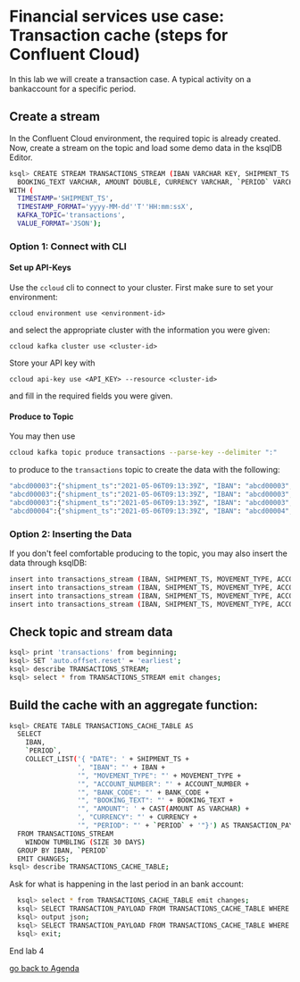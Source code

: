 # Financial services use case: Transaction cache (steps for Confluent Cloud)

In this lab we will create a transaction case. A typical activity on a bankaccount for a specific period.


## Create a stream
In the Confluent Cloud environment, the required topic is already created.
Now, create a stream on the topic and load some demo data in the ksqlDB Editor.

```bash
ksql> CREATE STREAM TRANSACTIONS_STREAM (IBAN VARCHAR KEY, SHIPMENT_TS VARCHAR, MOVEMENT_TYPE VARCHAR, ACCOUNT_NUMBER VARCHAR, BANK_CODE VARCHAR,
  BOOKING_TEXT VARCHAR, AMOUNT DOUBLE, CURRENCY VARCHAR, `PERIOD` VARCHAR )
WITH (
  TIMESTAMP='SHIPMENT_TS',
  TIMESTAMP_FORMAT='yyyy-MM-dd''T''HH:mm:ssX',
  KAFKA_TOPIC='transactions',
  VALUE_FORMAT='JSON');
```

### Option 1: Connect with CLI
#### Set up API-Keys

Use the `ccloud` cli to connect to your cluster. First make sure to set your environment:

`ccloud environment use <environment-id>`

and select the appropriate cluster with the information you were given:

`ccloud kafka cluster use <cluster-id>`

Store your API key with

`ccloud api-key use <API_KEY> --resource <cluster-id>`

and fill in the required fields you were given.


#### Produce to Topic

You may then use 

```bash
ccloud kafka topic produce transactions --parse-key --delimiter ":"
``` 

to produce to the `transactions` topic to create the data with the following:

```bash
"abcd00003":{"shipment_ts":"2021-05-06T09:13:39Z", "IBAN": "abcd00003","MOVEMENT_TYPE": "DEPOSITS","ACCOUNT_NUMBER": "A1","BANK_CODE": "14000","BOOKING_TEXT": "A1-14000","AMOUNT": 210.0,"CURRENCY": "EUR","PERIOD": "2021-05"}
"abcd00003":{"shipment_ts":"2021-05-06T09:13:39Z", "IBAN": "abcd00003","MOVEMENT_TYPE": "DEPOSITS","ACCOUNT_NUMBER": "A1","BANK_CODE": "14000","BOOKING_TEXT": "A1-14000","AMOUNT": 10.0,"CURRENCY": "EUR","PERIOD": "2021-05"}
"abcd00003":{"shipment_ts":"2021-05-06T09:13:39Z", "IBAN": "abcd00003","MOVEMENT_TYPE": "DEPOSITS","ACCOUNT_NUMBER": "A1","BANK_CODE": "14000","BOOKING_TEXT": "A1-14000","AMOUNT": 12.0,"CURRENCY": "EUR","PERIOD": "2021-05"}
"abcd00004":{"shipment_ts":"2021-05-06T09:13:39Z", "IBAN": "abcd00004","MOVEMENT_TYPE": "DEPOSITS","ACCOUNT_NUMBER": "A2","BANK_CODE": "14000","BOOKING_TEXT": "A2-14000","AMOUNT": 14.0,"CURRENCY": "EUR","PERIOD": "2021-05"}
```

### Option 2: Inserting the Data

If you don't feel comfortable producing to the topic, you may also insert the data through ksqlDB:

```bash
insert into transactions_stream (IBAN, SHIPMENT_TS, MOVEMENT_TYPE, ACCOUNT_NUMBER, BANK_CODE, BOOKING_TEXT, AMOUNT, CURRENCY, `PERIOD`) values ('abcd00003', '2021-05-06T09:13:39Z', 'DEPOSITS', 'A1', '14000', 'A1-14000', 210.0, 'EUR', '2021-05');
insert into transactions_stream (IBAN, SHIPMENT_TS, MOVEMENT_TYPE, ACCOUNT_NUMBER, BANK_CODE, BOOKING_TEXT, AMOUNT, CURRENCY, `PERIOD`) values ('abcd00003', '2021-05-06T09:13:39Z', 'DEPOSITS', 'A1', '14000', 'A1-14000', 10.0, 'EUR', '2021-05');
insert into transactions_stream (IBAN, SHIPMENT_TS, MOVEMENT_TYPE, ACCOUNT_NUMBER, BANK_CODE, BOOKING_TEXT, AMOUNT, CURRENCY, `PERIOD`) values ('abcd00003', '2021-05-06T09:13:39Z', 'DEPOSITS', 'A1', '14000', 'A1-14000', 12.0, 'EUR', '2021-05');
insert into transactions_stream (IBAN, SHIPMENT_TS, MOVEMENT_TYPE, ACCOUNT_NUMBER, BANK_CODE, BOOKING_TEXT, AMOUNT, CURRENCY, `PERIOD`) values ('abcd00004', '2021-05-06T09:13:39Z', 'DEPOSITS', 'A2', '14000', 'A2-14000', 14.0, 'EUR', '2021-05');
```


## Check topic and stream data

```bash
ksql> print 'transactions' from beginning;
ksql> SET 'auto.offset.reset' = 'earliest';
ksql> describe TRANSACTIONS_STREAM;
ksql> select * from TRANSACTIONS_STREAM emit changes;
```

## Build the cache with an aggregate function:
```bash
ksql> CREATE TABLE TRANSACTIONS_CACHE_TABLE AS
  SELECT
    IBAN,
    `PERIOD`,
    COLLECT_LIST('{ "DATE": ' + SHIPMENT_TS + 
                 ', "IBAN": "' + IBAN + 
                 '", "MOVEMENT_TYPE": "' + MOVEMENT_TYPE + 
                 '", "ACCOUNT_NUMBER": "' + ACCOUNT_NUMBER + 
                 '", "BANK_CODE": "' + BANK_CODE + 
                 '", "BOOKING_TEXT": "' + BOOKING_TEXT + 
                 '", "AMOUNT": ' + CAST(AMOUNT AS VARCHAR) + 
                 ', "CURRENCY": "' + CURRENCY + 
                 '", "PERIOD": "' + `PERIOD` + '"}') AS TRANSACTION_PAYLOAD
  FROM TRANSACTIONS_STREAM
    WINDOW TUMBLING (SIZE 30 DAYS)
  GROUP BY IBAN, `PERIOD`
  EMIT CHANGES;
ksql> describe TRANSACTIONS_CACHE_TABLE;
```
Ask for what is happening in the last period in an bank account:  
```bash
  ksql> select * from TRANSACTIONS_CACHE_TABLE emit changes;
  ksql> SELECT TRANSACTION_PAYLOAD FROM TRANSACTIONS_CACHE_TABLE WHERE KSQL_COL_0='"abcd00003"|+|2021-05';
  ksql> output json;
  ksql> SELECT TRANSACTION_PAYLOAD FROM TRANSACTIONS_CACHE_TABLE WHERE KSQL_COL_0='"abcd00003"|+|2021-05';
  ksql> exit;
```

End lab 4

[go back to Agenda](https://github.com/ora0600/confluent-ksqldb-hands-on-workshop/blob/master/README.md#hands-on-agenda-and-labs)
